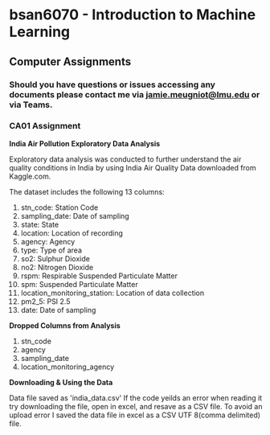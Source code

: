 # bsan6070 - Introduction to Machine Learning
## Computer Assignments
### Should you have questions or issues accessing any documents please contact me via jamie.meugniot@lmu.edu or via Teams. 

### CA01 Assignment
**India Air Pollution Exploratory Data Analysis**

Exploratory data analysis was conducted to further understand the air quality conditions in India by using India Air Quality Data downloaded from Kaggle.com. 

The dataset includes the following 13 columns: 
1. stn_code: Station Code
2. sampling_date: Date of sampling
3. state: State
4. location: Location of recording
5. agency: Agency
6. type: Type of area
7. so2: Sulphur Dioxide
8. no2: Nitrogen Dioxide
9. rspm: Respirable Suspended Particulate Matter
10. spm: Suspended Particulate Matter
11. location_monitoring_station: Location of data collection
12. pm2_5: PSI 2.5
13. date: Date of sampling

**Dropped Columns from Analysis**
1. stn_code
2. agency
3. sampling_date
4. location_monitoring_agency

**Downloading & Using the Data**

Data file saved as 'india_data.csv'
If the code yeilds an error when reading it try downloading the file, open in excel, and resave as a CSV file.
To avoid an upload error I saved the data file in excel as a CSV UTF 8(comma delimited) file.

